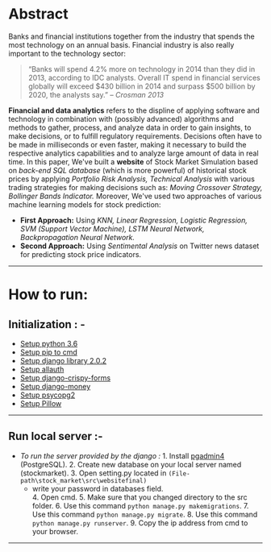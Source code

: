 # Abstract
Banks and financial institutions together from the industry that spends the most technology on an annual basis.  Financial industry is also really important to the technology sector:
>“Banks will spend 4.2% more on technology in 2014 than they did in 2013, according to IDC analysts. Overall IT spend in financial services globally will exceed $430 billion in 2014 and surpass $500 billion by 2020, the analysts say.” *– Crosman 2013*

**Financial and data analytics** refers to the displine of applying software and technology in combination with (possibly advanced) algorithms and methods to gather, process, and analyze data in order to gain insights, to make decisions, or to fulfill regulatory requirements.
Decisions often have to be made in milliseconds or even faster, making it necessary to build the respective analytics capabilities and to analyze large amount of data in real time.
In this paper, We've built a **website** of Stock Market Simulation based on *back-end SQL database* (which is more powerful) of historical stock prices by applying *Portfolio Risk Analysis, Technical Analysis* with various trading strategies for making decisions such as: *Moving Crossover Strategy, Bollinger Bands Indicator.* Moreover, We've used two approaches of various machine learning models for stock prediction:
- **First Approach:** Using *KNN, Linear Regression, Logistic Regression, SVM (Support Vector Machine), LSTM Neural Network, Backpropagation Neural Network.*
- **Second Approach:** Using *Sentimental Analysis* on Twitter news dataset for predicting stock price indicators.

---
# How to run:
## Initialization : -   
   * [Setup python 3.6](https://www.python.org/downloads/)
   * [Setup pip to cmd](https://packaging.python.org/tutorials/installing-packages/#install-pip-setuptools-and-wheel)
   * [Setup django library 2.0.2](https://www.djangoproject.com/download/)
   * [Setup allauth](http://django-allauth.readthedocs.io/en/latest/installation.html)
   * [Setup django-crispy-forms](http://django-crispy-forms.readthedocs.io/en/latest/install.html)
   * [Setup django-money](https://github.com/django-money/django-money)
   * [Setup psycopg2](https://pypi.python.org/pypi/psycopg2)  
   * [Setup Pillow](https://pypi.python.org/pypi/Pillow/2.2.1)  
---
## Run local server :-
   * *To run the server provided by the django :* 
    1. Install [pgadmin4](https://www.pgadmin.org/download/) (PostgreSQL).
    2. Create new database on your local server named (stockmarket).
    3. Open setting.py located in `(File-path\stock_market\src\websitefinal)`
        -  write your password in databases field.  
    4. Open cmd.
    5. Make sure that you changed directory to the src folder.
    6. Use this command `python manage.py makemigrations`.
    7. Use this command `python manage.py migrate`.
    8. Use this command `python manage.py runserver`.
    9. Copy the ip address from cmd to your browser.
 ---    
